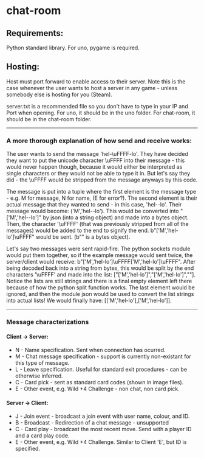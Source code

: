 # chat-room

## Requirements:

Python standard library. For uno, pygame is required.

## Hosting:

Host must port forward to enable access to their server. Note this is the case whenever the user wants to host a server in any game - unless somebody else is hosting for you (Steam).

server.txt is a recommended file so you don't have to type in your IP and Port when opening.
For uno, it should be in the uno folder.
For chat-room, it should be in the chat-room folder.

***

### A more thorough explanation of how send and receive works:

The user wants to send the message 'hel-\uFFFF-lo'. 
They have decided they want to put the unicode character \uFFFF into their message - 
this would never happen though, because it would either be interpreted as single characters or 
they would not be able to type it in. But let's say they did - the \uFFFF would be stripped from 
the message anyways by this code.

The message is put into a tuple where the first element is the message type - 
e.g. M for message, N for name, (E for error?). The second element is their actual message that
they wanted to send - in this case, 'hel--lo'. Their message would become:
('M','hel--lo'). This would be converted into "['M','hel--lo']" by json (into a string object)
and made into a bytes object. Then, the character '\uFFFF' (that was previously stripped from
all of the messages) would be added to the end to signify the end.
b"['M','hel-lo']\uFFFF" would be sent. (b"" is a bytes object).

Let's say two messages were sent rapid-fire. The python sockets module would put them together, so
if the example message would sent twice, the server/client would receive:
b"['M','hel-lo']\uFFFF['M','hel-lo']\uFFFF". After being decoded back into a string from bytes,
this would be split by the end characters '\uFFFF' and made into the list:
["['M','hel-lo']","['M','hel-lo']",""]. Notice the lists are still strings and there is a final
empty element left there because of how the python split function works.
The last element would be ignored, and then the module json would be used to convert the list strings
into actual lists! We would finally have:
[['M','hel-lo'],['M','hel-lo']].

***

### Message characterizations

#### Client -> Server:
* N - Name specification. Sent when connection has ocurred.
* M - Chat message specification - support is currently non-existant for this type of message.
* L - Leave specification. Useful for standard exit procedures - can be otherwise inferred.
* C - Card pick - sent as standard card codes (shown in image files).
* E - Other event, e.g. Wild +4 Challenge - non chat, non card pick.

#### Server -> Client:
* J - Join event - broadcast a join event with user name, colour, and ID.
* B - Broadcast - Redirection of a chat message - unsupported
* C - Card play - broadcast the most recent move. Send with a player ID and a card play code.
* E - Other event, e.g. Wild +4 Challenge. Similar to Client 'E', but ID is specified.
